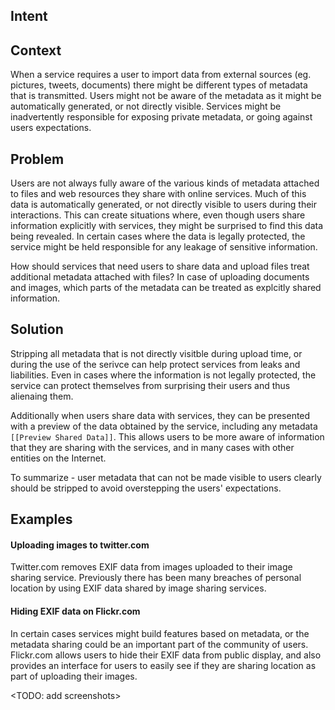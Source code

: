 ## Intent

## Context

When a service requires a user to import data from external sources (eg.
pictures, tweets, documents) there might be different types of metadata that
is transmitted. Users might not be aware of the metadata as it might be
automatically generated, or not directly visible. Services might be
inadvertently responsible for exposing private metadata, or going
against users expectations.

## Problem

Users are not always fully aware of the various kinds of metadata
attached to files and web resources they share with online services.
Much of this data is automatically generated, or not directly visible to
users during their interactions. This can create situations where, even
though users share information explicitly with services, they might be
surprised to find this data being revealed. In certain cases where the
data is legally protected, the service might be held responsible for any
leakage of sensitive information. 

How should services that need users to share data and upload files
treat additional metadata attached with files? In case of uploading
documents and images, which parts of the metadata can be treated as
explcitly shared information.

## Solution

Stripping all metadata that is not directly visitble during upload time,
or during the use of the serivce can help protect services from
leaks and liabilities. Even in cases where the information is not
legally protected, the service can protect themselves from surprising
their users and thus alienaing them. 

Additionally when users share data with services, they can be presented
with a preview of the data obtained by the service, including any
metadata ``[[Preview Shared Data]]``. This allows users to be more aware
of information that they are sharing with the services, and in many
cases with other entities on the Internet.

To summarize - user metadata that can not be made visible to users
clearly should be stripped to avoid overstepping the users' expectations. 

## Examples

#### Uploading images to twitter.com

Twitter.com removes EXIF data from images uploaded to their image
sharing service. Previously there has been many breaches of personal
location by using EXIF data shared by image sharing services. 

#### Hiding EXIF data on Flickr.com

In certain cases services might build features based on
metadata, or the metadata sharing could be an important part of the
community of users. Flickr.com allows users to hide their EXIF data from
public display, and also provides an interface for users to easily see
if they are sharing location as part of uploading their images. 

<TODO: add screenshots>